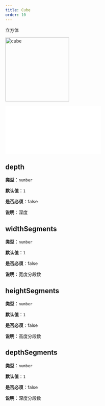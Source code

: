 ```yaml
---
title: Cube
order: 10
---
```


立方体

<img alt="cube" src="https://gw.alipayobjects.com/mdn/rms_6ae20b/afts/img/A*sHGXQpeIYzoAAAAAAAAAAAAAARQnAQ" height='200'/>

<embed src="../../common/Size.zh.md"></embed>

## depth

**类型**：`number`

**默认值**：`1`

**是否必须**：false

**说明**：深度

## widthSegments

**类型**：`number`

**默认值**：`1`

**是否必须**：false

**说明**：宽度分段数

## heightSegments

**类型**：`number`

**默认值**：`1`

**是否必须**：false

**说明**：高度分段数

## depthSegments

**类型**：`number`

**默认值**：`1`

**是否必须**：false

**说明**：深度分段数
